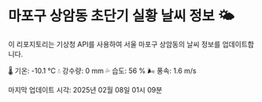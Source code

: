 
# 마포구 상암동 초단기 실황 날씨 정보 🌤️

이 리포지토리는 기상청 API를 사용하여 서울 마포구 상암동의 날씨 정보를 업데이트합니다. 

🌡️ 기온: -10.1 ℃
💧 강수량: 0 mm
💦 습도: 56 %
🌬️ 풍속: 1.6 m/s

마지막 업데이트 시각: 2025년 02월 08일 01시 09분    

